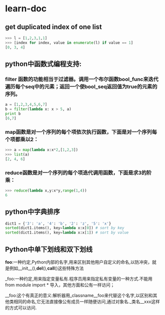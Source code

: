 # learn-doc

## get duplicated index of one list
```python
>>> l = [1,2,3,1,1]
>>> [index for index, value in enumerate(l) if value == 1]
[0, 3, 4]
```

## python中函数式编程支持:
### filter 函数的功能相当于过滤器。调用一个布尔函数bool_func来迭代遍历每个seq中的元素；返回一个使bool_seq返回值为true的元素的序列。
```python
a = [1,2,3,4,5,6,7]
b = filter(lambda x: x > 5, a)
print b
[6,7]
```
### map函数是对一个序列的每个项依次执行函数，下面是对一个序列每个项都乘以2：
```python
>>> a = map(lambda x:x*2,[1,2,3])
>>> list(a)
[2, 4, 6]
```
### reduce函数是对一个序列的每个项迭代调用函数，下面是求3的阶乘：
```python
>>> reduce(lambda x,y:x*y,range(1,4))
6
```

## python中字典排序
```python
dict1 = {'3': 'a', '4': 'b', '2': 'z', '5': 'x'}
sorted(dict1.items(), key=lambda x:x[0]) # sort by key
sorted(dict1.items(), key=lambda x:x[1]) # sort by value
```

## Python中单下划线和双下划线
__foo__:一种约定,Python内部的名字,用来区别其他用户自定义的命名,以防冲突，就是例如__init__(),__del__(),__call__()这些特殊方法

_foo:一种约定,用来指定变量私有.程序员用来指定私有变量的一种方式.不能用from module import * 导入，其他方面和公有一样访问；

__foo:这个有真正的意义:解析器用_classname__foo来代替这个名字,以区别和其他类相同的命名,它无法直接像公有成员一样随便访问,通过对象名._类名__xxx这样的方式可以访问.
